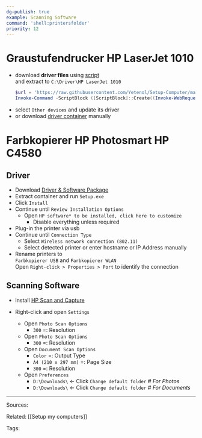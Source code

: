 ```yaml
---
dg-publish: true
example: Scanning Software
command: 'shell:printersfolder'
priority: 12
---
```


# Graustufendrucker **HP LaserJet 1010**

- download **driver files** using [script](../configs/Setup-HPLaserJet1010.ps1.bat)  
  and extract to `C:\Driver\HP LaserJet 1010`
  ```powershell
  $url = 'https://raw.githubusercontent.com/Yetenol/Setup-Computer/main/configs/Setup-HPLaserJet1010.ps1.bat'
  Invoke-Command -ScriptBlock ([ScriptBlock]::Create((Invoke-WebRequest -Uri $url)))
  ```
- select `Other devices` and update its driver
- or download [driver container](https://onedrive.live.com/download?cid=1D2B2E681295AC2B&resid=1D2B2E681295AC2B%21414102&authkey=AFaLfpDJ8CpIpps) manually

# Farbkopierer **HP Photosmart HP C4580**

## Driver

- Download [Driver & Software Package](https://onedrive.live.com/download?cid=1D2B2E681295AC2B&resid=1D2B2E681295AC2B%21414103&authkey=AAIZpKvx5ieDWDA)
- Extract container and run `Setup.exe`
- Click `Install`
- Continue until `Review Installation Options` 
  - Open `HP software* to be installed, click here to customize`
    - Disable everything unless required
- Plug-in the printer via usb
- Continue until `Connection Type` 
  - Select `Wireless network connection (802.11)`  
  - Select detected printer or enter hostname or IP Address manually
- Rename printers to  
  `Farbkopierer USB` and `Farbkopierer WLAN`  
  Open `Right-click > Properties > Port` to identify the connection


## Scanning Software

- Install [HP Scan and Capture](https://www.microsoft.com/en-us/p/hp-scan-and-capture/9wzdncrfhwl0)

- Right-click and open `Settings`
  - Open `Photo Scan Options`
    - `300` =: Resolution
  - Open `Photo Scan Options`
    - `300` =: Resolution
  - Open `Document Scan Options`
    - `Color` =: Output Type
    - `A4 (210 x 297 mm)` =: Page Size
    - `300` =: Resolution
  - Open `Preferences`
    - `D:\Downloads\` ← Click `Change default folder` _# For Photos_
    - `D:\Downloads\` ← Click `Change default folder` _# For Documents_



---


Sources:

Related:
[[Setup my computers]]

Tags:
